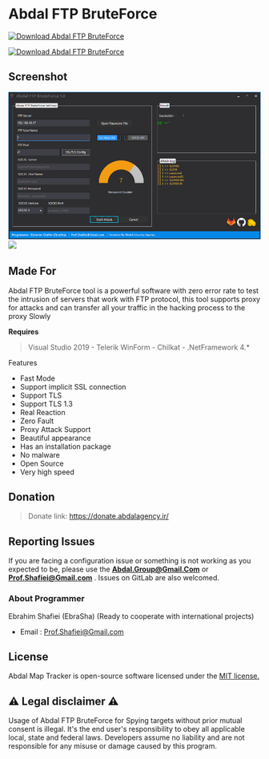 # Abdal FTP BruteForce

[![Download Abdal FTP BruteForce](https://img.shields.io/sourceforge/dt/abdal-ftp-bruteforce.svg)](https://sourceforge.net/projects/abdal-ftp-bruteforce/files/latest/download)



[![Download Abdal FTP BruteForce](https://a.fsdn.com/con/app/sf-download-button)](https://sourceforge.net/projects/abdal-ftp-bruteforce/files/latest/download)




## Screenshot

![](Abdal_FTP_BruteForce.jpg)
![](https://github.com/abdal-security-group/abdal-ftp-bruteforce/blob/main/img/Abdal_FTP_BruteForce.jpg)




## Made For 

Abdal FTP BruteForce tool is a powerful software with zero error rate to test the intrusion of servers that work with FTP protocol, this tool supports proxy for attacks and can transfer all your traffic in the hacking process to the proxy Slowly


**Requires**
> Visual Studio 2019 - Telerik WinForm - Chilkat - .NetFramework 4.*
>


Features

- Fast Mode
- Support implicit SSL connection
- Support TLS
- Support TLS 1.3
- Real Reaction
- Zero Fault
- Proxy Attack Support
- Beautiful appearance
- Has an installation package
- No malware
- Open Source
- Very high speed

## Donation 
> Donate link: https://donate.abdalagency.ir/ 


## Reporting Issues

If you are facing a configuration issue or something is not working as you expected to be, please use the **Abdal.Group@Gmail.Com** or **Prof.Shafiei@Gmail.com** . Issues on GitLab are also welcomed.




### About Programmer
Ebrahim Shafiei (EbraSha) (Ready to cooperate with international projects)
  - Email : Prof.Shafiei@Gmail.com


## License
Abdal Map Tracker is open-source software licensed under the [MIT license.](https://choosealicense.com/licenses/mit/)


## ⚠️ Legal disclaimer ⚠️

Usage of Abdal FTP BruteForce for Spying targets without prior mutual consent is illegal. It's the end user's responsibility to obey all applicable local, state and federal laws. Developers assume no liability and are not responsible for any misuse or damage caused by this program.



